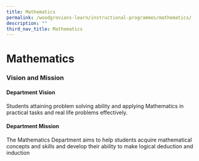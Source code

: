 ```yaml
---
title: Mathematics
permalink: /woodgrovians-learn/instructional-programmes/mathematics/
description: ""
third_nav_title: Mathematics
---
```

# **Mathematics**

### Vision and Mission

#### Department Vision

Students attaining problem solving ability and applying Mathematics in practical tasks and real life problems effectively.

#### Department Mission

The Mathematics Department aims to help students acquire mathematical concepts and skills and develop their ability to make logical deduction and induction
